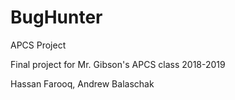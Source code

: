 # BugHunter
APCS Project

Final project for Mr. Gibson's APCS class 2018-2019

Hassan Farooq, Andrew Balaschak
